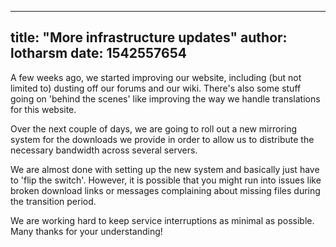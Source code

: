 
---
title: "More infrastructure updates"
author: lotharsm
date: 1542557654
---

A few weeks ago, we started improving our website, including (but not limited to) dusting off our forums and our wiki. There's also some stuff going on 'behind the scenes' like improving the way we handle translations for this website.

Over the next couple of days, we are going to roll out a new mirroring system for the downloads we provide in order to allow us to distribute the necessary bandwidth across several servers.

We are almost done with setting up the new system and basically just have to 'flip the switch'. However, it is possible that you might run into issues like broken download links or messages complaining about missing files during the transition period.

We are working hard to keep service interruptions as minimal as possible. Many thanks for your understanding!
